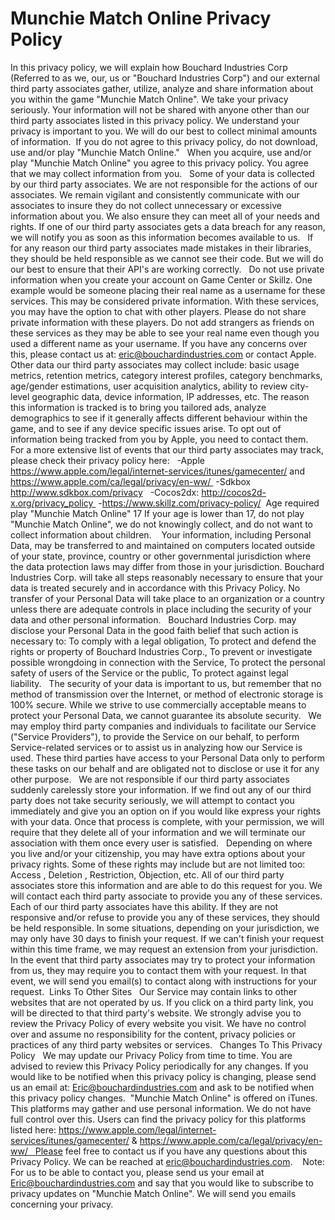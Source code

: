 # Munchie Match Online Privacy Policy

In this privacy policy, we will explain how Bouchard Industries Corp (Referred to as we, our, us or "Bouchard Industries Corp") and our external third party associates gather, utilize, analyze and share information about you within the game "Munchie Match Online". We take your privacy seriously. Your information will not be shared with anyone other than our third party associates listed in this privacy policy. We understand your privacy is important to you. We will do our best to collect minimal amounts of information.
 If you do not agree to this privacy policy, do not download, use and/or play "Munchie Match Online." 
 When you acquire, use and/or play "Munchie Match Online" you agree to this privacy policy. You agree that we may collect information from you. 
 Some of your data is collected by our third party associates. We are not responsible for the actions of our associates. We remain vigilant and consistently communicate with our associates to insure they do not collect unnecessary or excessive information about you. We also ensure they can meet all of your needs and rights. If one of our third party associates gets a data breach for any reason, we will notify you as soon as this information becomes available to us. 
 
If for any reason our third party associates made mistakes in their libraries, they should be held responsible as we cannot see their code. But we will do our best to ensure that their API's are working correctly. 
 Do not use private information when you create your account on Game Center or Skillz. One example would be someone placing their real name as a username for these services. This may be considered private information. With these services, you may have the option to chat with other players. Please do not share private information with these players. Do not add strangers as friends on these services as they may be able to see your real name even though you used a different name as your username. If you have any concerns over this, please contact us at: eric@bouchardindustries.com or contact Apple.
 Other data our third party associates may collect include: basic usage metrics, retention metrics, category interest profiles, category benchmarks, age/gender estimations, user acquisition analytics, ability to review city-level geographic data, device information, IP addresses, etc. The reason this information is tracked is to bring you tailored ads, analyze demographics to see if it generally affects different behaviour within the game, and to see if any device specific issues arise. To opt out of information being tracked from you by Apple, you need to contact them.
 For a more extensive list of events that our third party associates may track, please check their privacy policy here: 
 -Apple https://www.apple.com/legal/internet-services/itunes/gamecenter/ and https://www.apple.com/ca/legal/privacy/en-ww/ 
-Sdkbox http://www.sdkbox.com/privacy   -Cocos2dx: http://cocos2d-x.org/privacy_policy 
-https://www.skillz.com/privacy-policy/
 Age required play "Munchie Match Online" 17 If your age is lower than 17, do not play "Munchie Match Online", we do not knowingly collect, and do not want to collect information about children.    Your information, including Personal Data, may be transferred to and maintained on computers located outside of your state, province, country or other governmental jurisdiction where the data protection laws may differ from those in your jurisdiction. Bouchard Industries Corp. will take all steps reasonably necessary to ensure that your data is treated securely and in accordance with this Privacy Policy. No transfer of your Personal Data will take place to an organization or a country unless there are adequate controls in place including the security of your data and other personal information.   Bouchard Industries Corp. may disclose your Personal Data in the good faith belief that such action is necessary to: To comply with a legal obligation, To protect and defend the rights or property of Bouchard Industries Corp., To prevent or investigate possible wrongdoing in connection with the Service, To protect the personal safety of users of the Service or the public, To protect against legal liability.   The security of your data is important to us, but remember that no method of transmission over the Internet, or method of electronic storage is 100% secure. While we strive to use commercially acceptable means to protect your Personal Data, we cannot guarantee its absolute security.   We may employ third party companies and individuals to facilitate our Service ("Service Providers"), to provide the Service on our behalf, to perform Service-related services or to assist us in analyzing how our Service is used. These third parties have access to your Personal Data only to perform these tasks on our behalf and are obligated not to disclose or use it for any other purpose. 
 We are not responsible if our third party associates suddenly carelessly store your information. If we find out any of our third party does not take security seriously, we will attempt to contact you immediately and give you an option on if you would like express your rights with your data. Once that process is complete, with your permission, we will require that they delete all of your information and we will terminate our association with them once every user is satisfied. 
 Depending on where you live and/or your citizenship, you may have extra options about your privacy rights. Some of these rights may include but are not limited too: Access , Deletion , Restriction, Objection, etc. All of our third party associates store this information and are able to do this request for you. We will contact each third party associate to provide you any of these services. Each of our third party associates have this ability. If they are not responsive and/or refuse to provide you any of these services, they should be held responsible. In some situations, depending on your jurisdiction, we may only have 30 days to finish your request. If we can't finish your request within this time frame, we may request an extension from your jurisdiction. In the event that third party associates may try to protect your information from us, they may require you to contact them with your request. In that event, we will send you email(s) to contact along with instructions for your request.
 Links To Other Sites   Our Service may contain links to other websites that are not operated by us. If you click on a third party link, you will be directed to that third party's website. We strongly advise you to review the Privacy Policy of every website you visit. We have no control over and assume no responsibility for the content, privacy policies or practices of any third party websites or services.   Changes To This Privacy Policy   We may update our Privacy Policy from time to time. You are advised to review this Privacy Policy periodically for any changes. If you would like to be notified when this privacy policy is changing, please send us an email at: Eric@bouchardindustries.com and ask to be notified when this privacy policy changes.  "Munchie Match Online" is offered on iTunes. This platforms may gather and use personal information. We do not have full control over this. Users can find the privacy policy for this platforms listed here: https://www.apple.com/legal/internet-services/itunes/gamecenter/ & https://www.apple.com/ca/legal/privacy/en-ww/   Please feel free to contact us if you have any questions about this Privacy Policy. We can be reached at eric@bouchardindustries.com.   
Note: For us to be able to contact you, please send us your email at Eric@bouchardindustries.com and say that you would like to subscribe to privacy updates on "Munchie Match Online". We will send you emails concerning your privacy.
